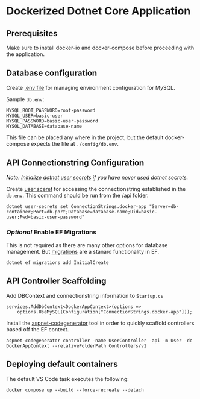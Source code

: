 # Dockerized Dotnet Core Application

## Prerequisites
Make sure to install docker-io and docker-compose before proceeding with the application.

## Database configuration
Create [.env file](https://docs.docker.com/compose/environment-variables/#/the-env-file) for managing environment configuration for MySQL.

Sample `db.env`:

```
MYSQL_ROOT_PASSWORD=root-password
MYSQL_USER=basic-user
MYSQL_PASSWORD=basic-user-password
MYSQL_DATABASE=database-name
```

This file can be placed any where in the project, but the default docker-compose expects the file at `./config/db.env`.

## API Connectionstring Configuration
*Note: [Initialize dotnet user secrets](https://docs.microsoft.com/en-us/aspnet/core/security/app-secrets?view=aspnetcore-3.1&tabs=linux#enable-secret-storage) if you have never used dotnet secrets.*

Create [user sceret](https://docs.microsoft.com/en-us/aspnet/core/security/app-secrets?view=aspnetcore-3.1&tabs=linux#set-a-secret) for accessing the connectionstring established in the `db.env`. This command should be run from the /api folder.
```
dotnet user-secrets set ConnectionStrings.docker-app "Server=db-container;Port=db-port;Database=database-name;Uid=basic-user;Pwd=basic-user-password"
```

### *Optional* Enable EF Migrations
This is not required as there are many other options for database management. But [migrations](https://docs.microsoft.com/en-us/aspnet/core/data/ef-mvc/migrations?view=aspnetcore-3.1) are a stanard functionality in EF.
```
dotnet ef migrations add InitialCreate
```

## API Controller Scaffolding
Add DBContext and connectionstring information to `Startup.cs`
```
services.AddDbContext<DockerAppContext>(options =>
    options.UseMySQL(Configuration["ConnectionStrings.docker-app"]));
```


Install the [aspnet-codegenerator](https://docs.microsoft.com/en-us/aspnet/core/fundamentals/tools/dotnet-aspnet-codegenerator?view=aspnetcore-3.1) tool in order to quickly scaffold controllers based off the EF context.
```
aspnet-codegenerator controller -name UserController -api -m User -dc DockerAppContext --relativeFolderPath Controllers/v1
```

## Deploying default containers
The default VS Code task executes the following:
```
docker compose up --build --force-recreate --detach
```